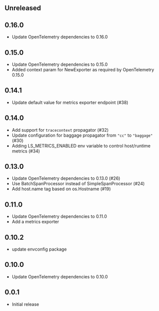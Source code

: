 ## Unreleased

## 0.16.0
- Update OpenTelemetry dependencies to 0.16.0

## 0.15.0
- Update OpenTelemetry dependencies to 0.15.0
- Added context param for NewExporter as required by OpenTelemetry 0.15.0

## 0.14.1

- Update default value for metrics exporter endpoint (#38)

## 0.14.0

- Add support for `tracecontext` propagator (#32)
- Update configuration for baggage propagator from `"cc"` to `"baggage"` (#30)
- Adding LS_METRICS_ENABLED env variable to control host/runtime metrics (#34)

## 0.13.0

- Update OpenTelemetry dependencies to 0.13.0 (#26)
- Use BatchSpanProcessor instead of SimpleSpanProcessor (#24)
- Add host.name tag based on os.Hostname (#19)

## 0.11.0

- Update OpenTelemetry dependencies to 0.11.0
- Add a metrics exporter

## 0.10.2

- update envconfig package

## 0.10.0

- Update OpenTelemetry dependencies to 0.10.0

## 0.0.1

- Initial release
